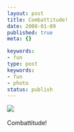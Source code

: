 ```yaml
---
layout: post
title: Combattitude!
date: 2008-01-09
published: true
meta: {}

keywords:
- fun
type: post
keywords:
- fun
- photo
status: publish
---
```

![](http://media.eick.us/2011/06/4Lbi8pbnE3zemm3sovJTU1Af_500.jpg)<br /><br />Combattitude!
